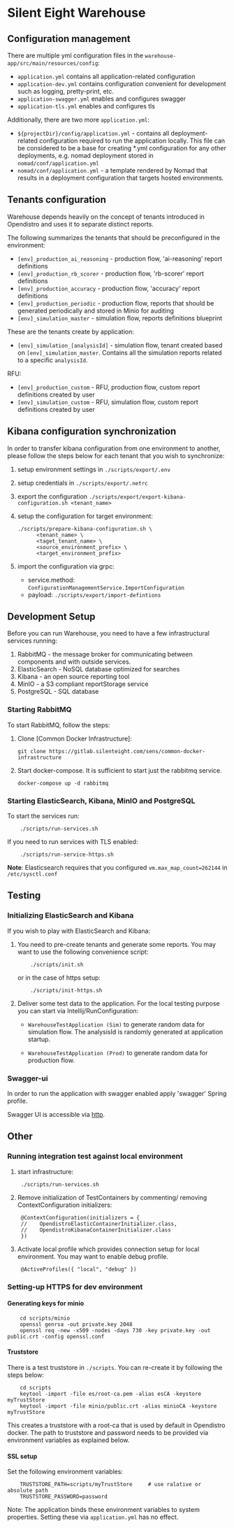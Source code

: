 # Silent Eight Warehouse

## Configuration management

There are multiple yml configuration files in the `warehouse-app/src/main/resources/config`:

- `application.yml` contains all application-related configuration
- `application-dev.yml` contains configuration convenient for development 
such as logging, pretty-print, etc.
- `application-swagger.yml` enables and configures swagger
- `application-tls.yml` enables and configures tls

Additionally, there are two more `application.yml`:
- `${projectDir}/config/application.yml` - contains all deployment-related configuration required 
  to run the application locally. This file can be considered to be a base for creating *.yml configuration
  for any other deployments, e.g. nomad deployment stored in `nomad/conf/application.yml`  
- `nomad/conf/application.yml` - a template rendered by Nomad that results in a deployment
  configuration that targets hosted environments.

## Tenants configuration

Warehouse depends heavily on the concept of tenants introduced in Opendistro and uses it
to separate distinct reports.

The following summarizes the tenants that should be preconfigured in the environment:

- `[env]_production_ai_reasoning` - production flow, 'ai-reasoning' report definitions
- `[env]_production_rb_scorer` - production flow, 'rb-scorer' report definitions
- `[env]_production_accuracy` - production flow, 'accuracy' report definitions
- `[env]_production_periodic` - production flow, reports that should be generated periodically and stored in Minio for auditing 
- `[env]_simulation_master` - simulation flow, reports definitions blueprint

These are the tenants create by application: 
- `[env]_simulation_[analysisId]` - simulation flow, tenant created based on `[env]_simulation_master`.
   Contains all the simulation reports related to a specific `analysisId`.

RFU:
- `[env]_production_custom` - RFU, production flow, custom report definitions created by user
- `[env]_simulation_custom` - RFU, simulation flow, custom report definitions created by user

## Kibana configuration synchronization

In order to transfer kibana configuration from one environment to another,
please follow the steps below for each tenant that you wish to synchronize:

1. setup environment settings in `./scripts/export/.env`
1. setup credentials in `./scripts/export/.netrc`
1. export the configuration `./scripts/export/export-kibana-configuration.sh <tenant_name>`
1. setup the configuration for target environment: 
    
   ```
   ./scripts/prepare-kibana-configuration.sh \
         <tenant_name> \
         <taget_tenant_name> \
         <source_environment_prefix> \
         <target_environment_prefix>
   ```
1. import the configuration via grpc: 
   
    - service.method: `ConfigurationManagementService.ImportConfiguration`
    - payload: `./scripts/export/import-defintions`

## Development Setup

Before you can run Warehouse, you need to have a few infrastructural services running:

1. RabbitMQ - the message broker for communicating between components and with outside services.
2. ElasticSearch - NoSQL database optimized for searches
3. Kibana - an open source reporting tool
4. MinIO - a S3 compliant reportStorage service
5. PostgreSQL - SQL database

### Starting RabbitMQ 
To start RabbitMQ, follow the steps:

1. Clone [Common Docker Infrastructure]:

       git clone https://gitlab.silenteight.com/sens/common-docker-infrastructure
       
1. Start docker-compose. It is sufficient to start just the rabbitmq service.
    
       docker-compose up -d rabbitmq

### Starting ElasticSearch, Kibana, MinIO and PostgreSQL
To start the services run:

        ./scripts/run-services.sh
        
If you need to run services with TLS enabled:

        ./scripts/run-service-https.sh

**Note**: Elasticsearch requires that you configured `vm.max_map_count=262144` in `/etc/sysctl.conf`
  
## Testing

### Initializing ElasticSearch and Kibana
If you wish to play with ElasticSearch and Kibana:

1.  You need to pre-create tenants and generate some reports.
    You may want to use the following convenience script:
    
            ./scripts/init.sh
    
    or in the case of https setup:
    
            ./scripts/init-https.sh
 
2.  Deliver some test data to the application. 
    For the local testing purpose you can start via Intellij/RunConfiguration:
    
    -   `WarehouseTestApplication (Sim)` to generate random data for simulation flow.
        The analysisId is randomly generated at application startup.
   
    -   `WarehouseTestApplication (Prod)` to generate random data for production flow.

### Swagger-ui

In order to run the application with swagger enabled apply 'swagger' Spring profile.

Swagger UI is accessible via [http](http://localhost:24900/rest/warehouse/openapi/swagger-ui/index.html?configUrl=/rest/warehouse/openapi/api-docs/swagger-config).

## Other

### Running integration test against local environment

1. start infrastructure:
    
        ./scripts/run-services.sh
    
2. Remove initialization of TestContainers by commenting/ removing ContextConfiguration initializers:

        @ContextConfiguration(initializers = {
        //    OpendistroElasticContainerInitializer.class,
        //    OpendistroKibanaContainerInitializer.class
        })
        
3. Activate local profile which provides connection setup for local environment.
   You may want to enable debug profile.

        @ActiveProfiles({ "local", "debug" })

### Setting-up HTTPS for dev environment 

#### Generating keys for minio

        cd scripts/minio
        openssl genrsa -out private.key 2048
        openssl req -new -x509 -nodes -days 730 -key private.key -out public.crt -config openssl.conf

#### Truststore
There is a test truststore in `./scripts`. You can re-create it by following the steps below:

        cd scripts
        keytool -import -file es/root-ca.pem -alias esCA -keystore myTrustStore
        keytool -import -file minio/public.crt -alias minioCA -keystore myTrustStore
        
This creates a truststore with a root-ca that is used by default in Opendistro docker.
The path to truststore and password needs to be provided via environment variables as explained below.

#### SSL setup
Set the following environment variables:

        TRUSTSTORE_PATH=scripts/myTrustStore     # use ralative or absolute path
        TRUSTSTORE_PASSWORD=password

Note: The application binds these environment variables to system properties. 
Setting these via `application.yml` has no effect.

